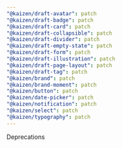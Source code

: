 ```yaml
---
"@kaizen/draft-avatar": patch
"@kaizen/draft-badge": patch
"@kaizen/draft-card": patch
"@kaizen/draft-collapsible": patch
"@kaizen/draft-divider": patch
"@kaizen/draft-empty-state": patch
"@kaizen/draft-form": patch
"@kaizen/draft-illustration": patch
"@kaizen/draft-page-layout": patch
"@kaizen/draft-tag": patch
"@kaizen/brand": patch
"@kaizen/brand-moment": patch
"@kaizen/button": patch
"@kaizen/date-picker": patch
"@kaizen/notification": patch
"@kaizen/select": patch
"@kaizen/typography": patch
---
```


Deprecations
